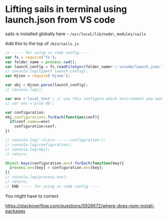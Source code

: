 # Lifting sails in terminal using launch.json from VS code

sails is installed globally here - 
`/usr/local/lib/node\_modules/sails`

Add this to the top of `/bin/sails.js`

```javascript
// ----- for using vs code config ---- 
var fs = require('fs');
var folder_name = process.cwd();
var launch_config = fs.readFileSync(folder_name+'/.vscode/launch.json').toString('utf8');
// console.log(typeof launch_config);
var Hjson = require('hjson');

var obj = Hjson.parse(launch_config);
// console.log();

var env ='local_test'; // use this configure which environment you want to use
// var env ='prod db';

var configuration;
obj.configurations.forEach(function(conf){
  if(conf.name==env)
    configuration=conf;
})

// console.log('\n\n\n-------configuration');
// console.log(configuration);
// console.log(obj);
// return;

Object.keys(configuration.env).forEach(function(key){
  process.env[key] = configuration.env[key];
})
// console.log(process.env);
// return;
// END ----- for using vs code config ---- 
```


You might have to correct 

https://stackoverflow.com/questions/5926672/where-does-npm-install-packages





